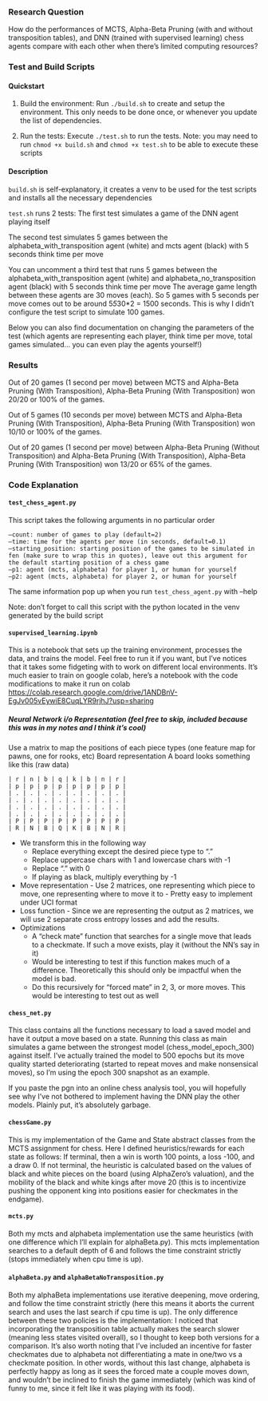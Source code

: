 ### Research Question

How do the performances of MCTS, Alpha-Beta Pruning (with and without transposition tables), and DNN (trained with supervised learning) chess agents compare with each other when there’s limited computing resources?

### Test and Build Scripts

#### Quickstart

1. Build the environment: Run `./build.sh` to create and setup the environment. This only needs to be done once, or whenever you update the list of dependencies.

2. Run the tests: Execute `./test.sh` to run the tests.
   Note: you may need to run `chmod +x build.sh` and `chmod +x test.sh` to be able to execute these scripts

#### Description

`build.sh` is self-explanatory, it creates a venv to be used for the test scripts and installs all the necessary dependencies

`test.sh` runs 2 tests:
The first test simulates a game of the DNN agent playing itself

The second test simulates 5 games between the alphabeta_with_transposition agent (white) and mcts agent (black) with 5 seconds think time per move

You can uncomment a third test that runs 5 games between the alphabeta_with_transposition agent (white) and alphabeta_no_transposition agent (black) with 5 seconds think time per move
The average game length between these agents are 30 moves (each). So 5 games with 5 seconds per move comes out to be around 5*5*30\*2 = 1500 seconds. This is why I didn’t configure the test script to simulate 100 games.

Below you can also find documentation on changing the parameters of the test (which agents are representing each player, think time per move, total games simulated… you can even play the agents yourself!)

### Results

Out of 20 games (1 second per move) between MCTS and Alpha-Beta Pruning (With Transposition), Alpha-Beta Pruning (With Transposition) won 20/20 or 100% of the games.

Out of 5 games (10 seconds per move) between MCTS and Alpha-Beta Pruning (With Transposition), Alpha-Beta Pruning (With Transposition) won 10/10 or 100% of the games.

Out of 20 games (1 second per move) between Alpha-Beta Pruning (Without Transposition) and Alpha-Beta Pruning (With Transposition), Alpha-Beta Pruning (With Transposition) won 13/20 or 65% of the games.

### Code Explanation

#### `test_chess_agent.py`

This script takes the following arguments in no particular order

```
–count: number of games to play (default=2)
–time: time for the agents per move (in seconds, default=0.1)
–starting_position: starting position of the games to be simulated in fen (make sure to wrap this in quotes), leave out this argument for the default starting position of a chess game
–p1: agent (mcts, alphabeta) for player 1, or human for yourself
–p2: agent (mcts, alphabeta) for player 2, or human for yourself
```

The same information pop up when you run `test_chess_agent.py` with –help

Note: don’t forget to call this script with the python located in the venv generated by the build script

#### `supervised_learning.ipynb`

This is a notebook that sets up the training environment, processes the data, and trains the model. Feel free to run it if you want, but I’ve notices that it takes some fidgeting with to work on different local environments. It’s much easier to train on google colab, here’s a notebook with the code modifications to make it run on colab https://colab.research.google.com/drive/1ANDBnV-EgJv005vEywiE8CuqLYR9rjhJ?usp=sharing

##### Neural Network i/o Representation (feel free to skip, included because this was in my notes and I think it’s cool)

Use a matrix to map the positions of each piece types (one feature map for pawns, one for rooks, etc)
Board representation
A board looks something like this (raw data)

```
| r | n | b | q | k | b | n | r |
| p | p | p | p | p | p | p | p |
| . | . | . | . | . | . | . | . |
| . | . | . | . | . | . | . | . |
| . | . | . | . | . | . | . | . |
| . | . | . | . | . | . | . | . |
| P | P | P | P | P | P | P | P |
| R | N | B | Q | K | B | N | R |
```

- We transform this in the following way
  - Replace everything except the desired piece type to “.”
  - Replace uppercase chars with 1 and lowercase chars with -1
  - Replace “.” with 0
  - If playing as black, multiply everything by -1
- Move representation - Use 2 matrices, one representing which piece to move, one representing where to move it to - Pretty easy to implement under UCI format
- Loss function - Since we are representing the output as 2 matrices, we will use 2 separate cross entropy losses and add the results.
- Optimizations
  - A “check mate” function that searches for a single move that leads to a checkmate. If such a move exists, play it (without the NN’s say in it)
  - Would be interesting to test if this function makes much of a difference. Theoretically this should only be impactful when the model is bad.
  - Do this recursively for “forced mate” in 2, 3, or more moves. This would be interesting to test out as well

#### `chess_net.py`

This class contains all the functions necessary to load a saved model and have it output a move based on a state. Running this class as main simulates a game between the strongest model (chess_model_epoch_300) against itself. I’ve actually trained the model to 500 epochs but its move quality started deteriorating (started to repeat moves and make nonsensical moves), so I’m using the epoch 300 snapshot as an example.

If you paste the pgn into an online chess analysis tool, you will hopefully see why I’ve not bothered to implement having the DNN play the other models. Plainly put, it’s absolutely garbage.

#### `chessGame.py`

This is my implementation of the Game and State abstract classes from the MCTS assignment for chess. Here I defined heuristics/rewards for each state as follows: If terminal, then a win is worth 100 points, a loss -100, and a draw 0. If not terminal, the heuristic is calculated based on the values of black and white pieces on the board (using AlphaZero’s valuation), and the mobility of the black and white kings after move 20 (this is to incentivize pushing the opponent king into positions easier for checkmates in the endgame).

#### `mcts.py`

Both my mcts and alphabeta implementation use the same heuristics (with one difference which I’ll explain for alphaBeta.py). This mcts implementation searches to a default depth of 6 and follows the time constraint strictly (stops immediately when cpu time is up).

#### `alphaBeta.py` and `alphaBetaNoTransposition.py`

Both my alphaBeta implementations use iterative deepening, move ordering, and follow the time constraint strictly (here this means it aborts the current search and uses the last search if cpu time is up). The only difference between these two policies is the implementation: I noticed that incorporating the transposition table actually makes the search slower (meaning less states visited overall), so I thought to keep both versions for a comparison. It’s also worth noting that I’ve included an incentive for faster checkmates due to alphabeta not differentiating a mate in one/two vs a checkmate position. In other words, without this last change, alphabeta is perfectly happy as long as it sees the forced mate a couple moves down, and wouldn’t be inclined to finish the game immediately (which was kind of funny to me, since it felt like it was playing with its food).
